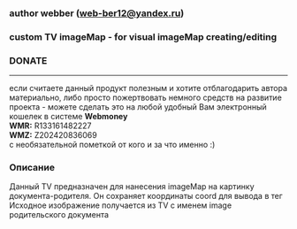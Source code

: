 ### author webber (web-ber12@yandex.ru)

### custom TV imageMap - for visual imageMap creating/editing

### DONATE
---------
если считаете данный продукт полезным и хотите отблагодарить автора материально,
либо просто пожертвовать немного средств на развитие проекта - 
можете сделать это на любой удобный Вам электронный кошелек в системе <strong>Webmoney</strong><br>
<strong>WMR:</strong> R133161482227<br>
<strong>WMZ:</strong> Z202420836069<br>
с необязательной пометкой от кого и за что именно :)

### Описание
Данный TV предназначен для нанесения imageMap на картинку документа-родителя. Он сохраняет координаты coord для вывода в тег <area>
Исходное изображение получается из TV с именем image родительского документа


